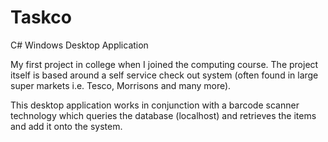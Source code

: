 # Taskco
C# Windows Desktop Application

My first project in college when I joined the computing course.
The project itself is based around a self service check out system (often found in large super markets i.e. Tesco, Morrisons and many more).

This desktop application works in conjunction with a barcode scanner technology which queries the database (localhost) and retrieves the items and add it onto the system.
